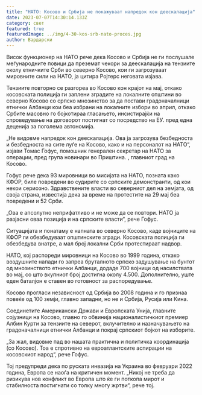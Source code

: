 ```yaml
---
title: "НАТО: Косово и Србија не покажуваат напредок кон деескалација"
date: 2023-07-07T14:30:14.133Z
category: свет
featured: true
featuredImage: ../img/4-30-kos-srb-nato-proces.jpg
author: Вардарски
---
```

Висок функционер на НАТО рече дека Косово и Србија не ги послушале меѓународните повици да преземат чекори за деескалација на тензиите околу етничките Срби во северно Косово, кои ги загрозуваат мировните сили на НАТО, ја цитира Ројтерс неговата изјава.

Тензиите повторно се разгореа во Косово кон крајот на мај, откако косовската полиција ги заплени зградите на локалните општини во северно Косово со српско мнозинство за да постави градоначалници етнички Албанци кои беа избрани на локалните избори во април, откако Србите масовно го бојкотираа гласањето, инсистирајќи на спроведување на договорот постигнат со посредство на ЕУ. пред една деценија за поголема автономија.

„Не видовме напредок кон деескалација. Ова ја загрозува безбедноста и безбедноста на сите луѓе на Косово, како и на персоналот на НАТО“, изјави Томас Гофус, помошник генерален секретар на НАТО за операции, пред група новинари во Приштина. , главниот град на Косово.

Гофус рече дека 93 мировници во мисијата на НАТО, позната како КФОР, биле повредени во судирите со српските демонстранти, од кои некои сериозно. Здравствените власти во северниот дел на земјата, од своја страна, известија дека за време на протестите на 29 мај беа повредени и 52 Срби.

„Ова е апсолутно неприфатливо и не може да се повтори. НАТО ја разјасни оваа позиција и на српските власти“, рече Гофус.

Ситуацијата и понатаму е напната во северно Косово, каде војниците на КФОР ги обезбедуваат општинските згради. Косовската полиција ги обезбедува внатре, а мал број локални Срби протестираат надвор.

НАТО, кој распореди мировници на Косово во 1999 година, откако воздушните напади го запреа бруталното српско задушување на бунтот од мнозинството етнички Албанци, додаде 700 војници од насилствата во мај, со што вкупниот број достигна околу 4.500. Дополнително, уште еден баталјон е ставен во готовност за распоредување.

Косово прогласи независност од Србија во 2008 година и го признаа повеќе од 100 земји, главно западни, но не и Србија, Русија или Кина.

Соединетите Американски Држави и Европската Унија, главните сојузници на Косово, главно го обвинија националистичкиот премиер Албин Курти за тензиите на северот, вклучително и назначувањето на градоначалници етнички Албанци и покрај српскиот бојкот на изборите.

„За жал, видовме пад во нашата практична и политичка координација (со Косово). Тоа е спротивно на евроатлантските аспирации на косовскиот народ“, рече Гофус.

Тој предупреди дека по руската инвазија на Украина во февруари 2022 година, Европа се наоѓа на критичен момент. „Никој не треба да ризикува нов конфликт во Европа што ќе ги поткопа мирот и стабилноста постигнати со толку многу жртви“, рече тој.